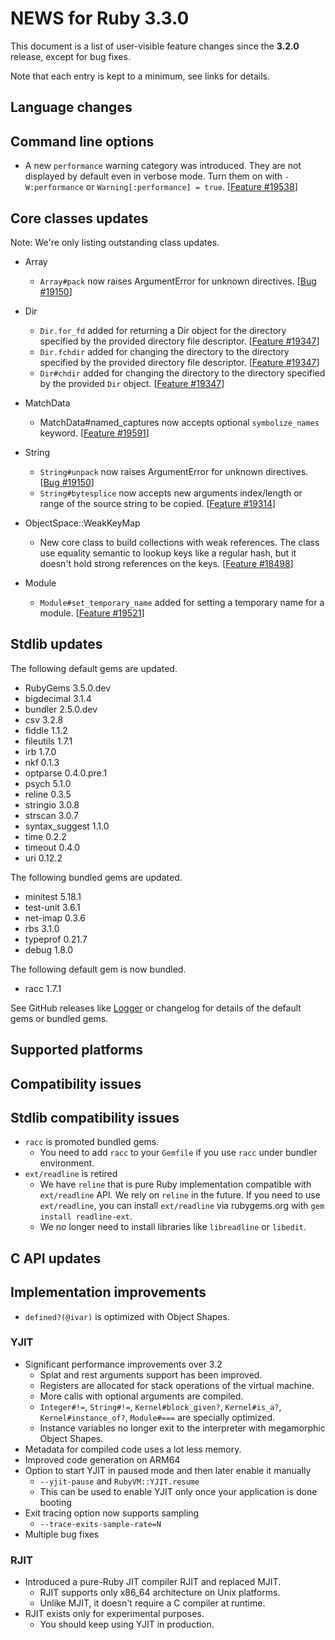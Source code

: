 # NEWS for Ruby 3.3.0

This document is a list of user-visible feature changes
since the **3.2.0** release, except for bug fixes.

Note that each entry is kept to a minimum, see links for details.

## Language changes

## Command line options

* A new `performance` warning category was introduced.
  They are not displayed by default even in verbose mode.
  Turn them on with `-W:performance` or `Warning[:performance] = true`. [[Feature #19538]]

## Core classes updates

Note: We're only listing outstanding class updates.

* Array

    * `Array#pack` now raises ArgumentError for unknown directives. [[Bug #19150]]

* Dir

    * `Dir.for_fd` added for returning a Dir object for the directory specified
      by the provided directory file descriptor. [[Feature #19347]]
    * `Dir.fchdir` added for changing the directory to the directory specified
      by the provided directory file descriptor. [[Feature #19347]]
    * `Dir#chdir` added for changing the directory to the directory specified
      by the provided `Dir` object. [[Feature #19347]]

* MatchData

    * MatchData#named_captures now accepts optional `symbolize_names` keyword. [[Feature #19591]]

* String

    * `String#unpack` now raises ArgumentError for unknown directives. [[Bug #19150]]
    * `String#bytesplice` now accepts new arguments index/length or range of the source string to be copied.  [[Feature #19314]]

* ObjectSpace::WeakKeyMap

    * New core class to build collections with weak references.
      The class use equality semantic to lookup keys like a regular hash,
      but it doesn't hold strong references on the keys. [[Feature #18498]]

* Module

    * `Module#set_temporary_name` added for setting a temporary name for a module. [[Feature #19521]]

## Stdlib updates

The following default gems are updated.

* RubyGems 3.5.0.dev
* bigdecimal 3.1.4
* bundler 2.5.0.dev
* csv 3.2.8
* fiddle 1.1.2
* fileutils 1.7.1
* irb 1.7.0
* nkf 0.1.3
* optparse 0.4.0.pre.1
* psych 5.1.0
* reline 0.3.5
* stringio 3.0.8
* strscan 3.0.7
* syntax_suggest 1.1.0
* time 0.2.2
* timeout 0.4.0
* uri 0.12.2

The following bundled gems are updated.

* minitest 5.18.1
* test-unit 3.6.1
* net-imap 0.3.6
* rbs 3.1.0
* typeprof 0.21.7
* debug 1.8.0

The following default gem is now bundled.

* racc 1.7.1

See GitHub releases like [Logger](https://github.com/ruby/logger/releases) or
changelog for details of the default gems or bundled gems.

## Supported platforms

## Compatibility issues

## Stdlib compatibility issues

* `racc` is promoted bundled gems.
  * You need to add `racc` to your `Gemfile` if you use `racc` under bundler environment.
* `ext/readline` is retired
  * We have `reline` that is pure Ruby implementation compatible with `ext/readline` API. We rely on `reline` in the future. If you need to use `ext/readline`, you can install `ext/readline` via rubygems.org with `gem install readline-ext`.
  * We no longer need to install libraries like `libreadline` or `libedit`.

## C API updates

## Implementation improvements

* `defined?(@ivar)` is optimized with Object Shapes.

### YJIT

* Significant performance improvements over 3.2
  * Splat and rest arguments support has been improved.
  * Registers are allocated for stack operations of the virtual machine.
  * More calls with optional arguments are compiled.
  * `Integer#!=`, `String#!=`, `Kernel#block_given?`, `Kernel#is_a?`,
    `Kernel#instance_of?`, `Module#===` are specially optimized.
  * Instance variables no longer exit to the interpreter
    with megamorphic Object Shapes.
* Metadata for compiled code uses a lot less memory.
* Improved code generation on ARM64
* Option to start YJIT in paused mode and then later enable it manually
  * `--yjit-pause` and `RubyVM::YJIT.resume`
  * This can be used to enable YJIT only once your application is done booting
* Exit tracing option now supports sampling
  * `--trace-exits-sample-rate=N`
* Multiple bug fixes

### RJIT

* Introduced a pure-Ruby JIT compiler RJIT and replaced MJIT.
  * RJIT supports only x86\_64 architecture on Unix platforms.
  * Unlike MJIT, it doesn't require a C compiler at runtime.
* RJIT exists only for experimental purposes.
  * You should keep using YJIT in production.

[Feature #18498]: https://bugs.ruby-lang.org/issues/18498
[Bug #19150]:     https://bugs.ruby-lang.org/issues/19150
[Feature #19314]: https://bugs.ruby-lang.org/issues/19314
[Feature #19347]: https://bugs.ruby-lang.org/issues/19347
[Feature #19538]: https://bugs.ruby-lang.org/issues/19538
[Feature #19591]: https://bugs.ruby-lang.org/issues/19591
[Feature #19521]: https://bugs.ruby-lang.org/issues/19521
